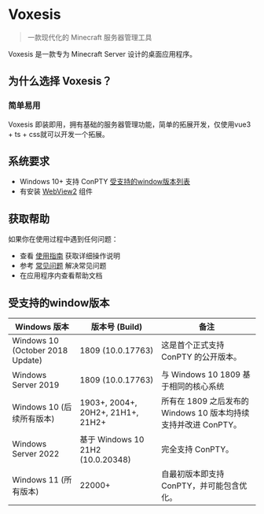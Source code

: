 # Voxesis

> 一款现代化的 Minecraft 服务器管理工具

Voxesis 是一款专为 Minecraft Server 设计的桌面应用程序。

## 为什么选择 Voxesis？

### 简单易用

Voxesis 即装即用，拥有基础的服务器管理功能，简单的拓展开发，仅使用vue3 + ts + css就可以开发一个拓展。

## 系统要求

- Windows 10+ 支持 ConPTY [受支持的window版本列表](#受支持的window版本)
- 有安装 [WebView2](https://developer.microsoft.com/zh-cn/microsoft-edge/webview2/?form=MA13LH) 组件

## 获取帮助

如果你在使用过程中遇到任何问题：

- 查看 [使用指南](guide.md) 获取详细操作说明
- 参考 [常见问题](faq.md) 解决常见问题
- 在应用程序内查看帮助文档

## 受支持的window版本
| Windows 版本                       | 版本号 (Build)                       | 备注                                           |
|----------------------------------|-----------------------------------|----------------------------------------------|
| Windows 10 (October 2018 Update) | 1809 (10.0.17763)                 | 这是首个正式支持 ConPTY 的公开版本。                       |
| Windows Server 2019              | 1809 (10.0.17763)                 | 与 Windows 10 1809 基于相同的核心系统                  |
| Windows 10 (后续所有版本)              | 1903+, 2004+, 20H2+, 21H1+, 21H2+ | 所有在 1809 之后发布的 Windows 10 版本均持续支持并改进 ConPTY。 |
| Windows Server 2022              | 基于 Windows 10 21H2 (10.0.20348)   | 完全支持 ConPTY。                                 |
| Windows 11 (所有版本)                | 22000+                            | 自最初版本即支持 ConPTY，并可能包含优化。                     |